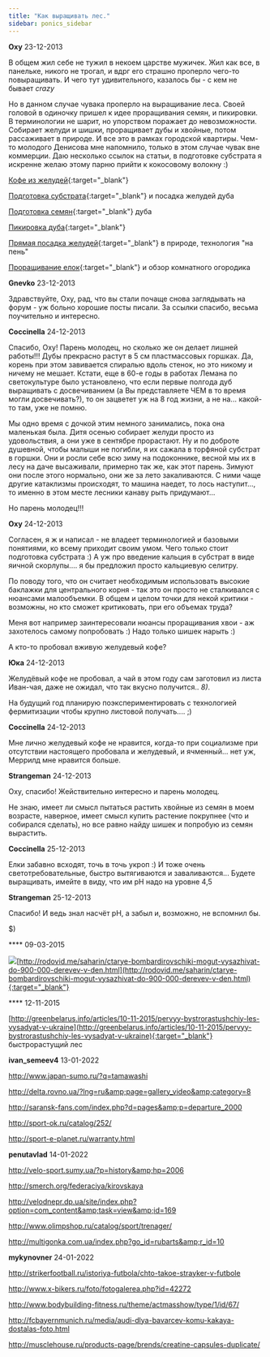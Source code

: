 ```yaml
---
title: "Как выращивать лес."
sidebar: ponics_sidebar
---
```


**Oxy** 23-12-2013

В общем жил себе не тужил в некоем царстве мужичек. Жил как все, в панельке, никого не трогал, и вдрг его страшно проперло чего-то повыращивать. И чего тут удивительного, казалось бы - с кем не бывает *crazy* 

Но в данном случае чувака проперло на выращивание леса. Своей головой в одиночку пришел к идее проращивания семян, и пикировки. В терминологии не шарит, но упорством поражает до невозможности. Собирает желуди и шишки, проращивает дубы и хвойные, потом рассаживает в природе. И все это в рамках городской квартиры. Чем-то молодого Денисова мне напомнило, только в этом случае чувак вне коммерции. Даю несколько ссылок на статьи, в подготовке субстрата я искренне желаю этому парню прийти к кокосовому волокну :)

[Кофе из желудей](http://sozidatel-lesa.livejournal.com/19077.html){:target="_blank"}

[Подготовка субстрата](http://sozidatel-lesa.livejournal.com/20047.html){:target="_blank"} и посадка желудей дуба 

[Подготовка семян](http://sozidatel-lesa.livejournal.com/11634.html){:target="_blank"} дуба 

[Пикировка дуба](http://sozidatel-lesa.livejournal.com/19646.html){:target="_blank"}

[Прямая посадка желудей](http://sozidatel-lesa.livejournal.com/18192.html){:target="_blank"} в природе, технология "на пень"

[Проращивание елок](http://sozidatel-lesa.livejournal.com/22000.html){:target="_blank"} и обзор комнатного огородика


**Gnevko** 23-12-2013

Здравствуйте, Оху, рад, что вы стали почаще снова заглядывать на форум - уж больно хорошие посты писали. За ссылки спасибо, весьма поучительно и интересно.


**Coccinella** 24-12-2013

Cпасибо, Оху! Парень молодец, но сколько же он делает лишней работы!!! Дубы прекрасно растут в 5 см пластмассовых горшках. Да, корень при этом завивается спиралью вдоль стенок, но это никому и ничему не мешает. Кстати, еще в 60-е годы в работах Лемана по светокультуре было установлено, что если первые полгода дуб выращивать с досвечиванием (а Вы представляете ЧЕМ в то время могли досвечивать?), то он зацветет уж на 8 год жизни, а не на... какой-то там, уже не помню.

Мы одно время с дочкой этим немного занимались, пока она маленькая была. Дитя осенью собирает желуди просто из удовольствия, а они уже в сентябре прорастают. Ну и по доброте душевной, чтобы малыши не погибли, я их сажала в торфяной субстрат в горшки. Они и росли себе всю зиму на подоконнике, весной мы их в лесу на даче высаживали, примерно так же, как этот парень. Зимуют они после этого нормально, они же за лето закаливаются. С ними чаще другие катаклизмы происходят, то машина наедет, то лось наступит..., то именно в этом месте лесники канаву рыть придумают...

Но парень молодец!!!


**Oxy** 24-12-2013

Согласен, я ж и написал - не владеет терминологией и базовыми понятиями, ко всему приходит своим умом. Чего только стоит подготовка субстрата :) А уж про введение кальция в субстрат в виде яичной скорлупы.... я бы предложил просто кальциевую селитру. 

По поводу того, что он считает необходимым использовать высокие баклажки для центрального корня - так это он просто не сталкивался с нюансами малообъемки. В общем и целом точки для некой критики - возможны, но кто сможет критиковать, при его объемах труда? 

Меня вот например заинтересовали нюансы проращивания хвои - аж захотелось самому попробовать :) Надо только шишек нарыть :) 

А кто-то пробовал вживую желудевый кофе?


**Юка** 24-12-2013

 Желудёвый кофе не пробовал, а чай в этом году сам заготовил из листа Иван-чая, даже не ожидал, что так вкусно получится.. *8)*.

На будущий год планирую поэкспериментировать с технологией фермитизации чтобы крупно листовой получать.... ;)


**Coccinella** 24-12-2013

Мне лично желудевый кофе не нравится, когда-то при социализме при отсутствии настоящего пробовала и желудевый, и ячменный... нет уж, Меррилд мне нравится больше.


**Strangeman** 24-12-2013

Oxy, спасибо! Жействительно интересно и парень молодец.

Не знаю, имеет ли смысл пытаться растить хвойные из семян в моем возрасте, наверное, имеет смысл купить растение покрупнее (что и собирался сделать), но все равно найду шишек и попробую из семян вырастить.


**Coccinella** 25-12-2013

Елки забавно всходят, точь в точь укроп :) И тоже очень светотребовательные, быстро вытягиваются и заваливаются... Будете выращивать, имейте в виду, что им рН надо на уровне 4,5


**Strangeman** 25-12-2013

Спасибо! И ведь знал насчёт pH, а забыл и, возможно, не вспомнил бы.

$)


**** 09-03-2015

![](http://rodovid.me/uploads/images/00/00/01/2015/03/08/93b345.jpg)[http://rodovid.me/saharin/ctarye-bombardirovschiki-mogut-vysazhivat-do-900-000-derevev-v-den.html](http://rodovid.me/saharin/ctarye-bombardirovschiki-mogut-vysazhivat-do-900-000-derevev-v-den.html){:target="_blank"}


**** 12-11-2015

[http://greenbelarus.info/articles/10-11-2015/pervyy-bystrorastushchiy-les-vysadyat-v-ukraine](http://greenbelarus.info/articles/10-11-2015/pervyy-bystrorastushchiy-les-vysadyat-v-ukraine){:target="_blank"} быстрорастущий лес


**ivan_semeev4** 13-01-2022

http://www.japan-sumo.ru/?q=tamawashi

http://delta.rovno.ua/?lng=ru&amp;page=gallery_video&amp;category=8

http://saransk-fans.com/index.php?d=pages&amp;p=departure_2000

http://sport-ok.ru/catalog/252/

http://sport-e-planet.ru/warranty.html


**penutavlad** 14-01-2022

http://velo-sport.sumy.ua/?p=history&amp;hp=2006

http://smerch.org/federaciya/kirovskaya

http://velodnepr.dp.ua/site/index.php?option=com_content&amp;task=view&amp;id=169

http://www.olimpshop.ru/catalog/sport/trenager/

http://multigonka.com.ua/index.php?go_id=rubarts&amp;r_id=10


**mykynovner** 24-01-2022

http://strikerfootball.ru/istoriya-futbola/chto-takoe-strayker-v-futbole

http://www.x-bikers.ru/foto/fotogalerea.php?id=42272

http://www.bodybuilding-fitness.ru/theme/actmasshow/type/1/id/67/

http://fcbayernmunich.ru/media/audi-dlya-bavarcev-komu-kakaya-dostalas-foto.html

http://musclehouse.ru/products-page/brends/creatine-capsules-duplicate/



